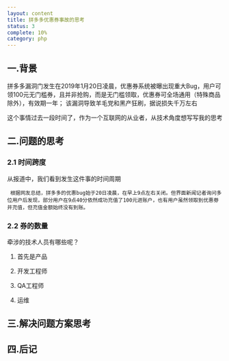 ```yaml
---
layout: content
title: 拼多多优惠券事故的思考
status: 3
complete: 10% 
category: php
---
```


## 一.背景

拼多多漏洞门发生在2019年1月20日凌晨，优惠券系统被曝出现重大Bug，用户可领100元无门槛券，且并非抢购，而是无门槛领取，优惠券可全场通用（特殊商品除外），有效期一年； 该漏洞导致羊毛党和黑产狂刷，据说损失千万左右

这个事情过去一段时间了，作为一个互联网的从业者，从技术角度想写写我的思考

## 二.问题的思考

### 2.1 时间跨度
从报道中，我们看到发生这件事的时间周期

` 根据网友总结，拼多多的优惠bug始于20日凌晨，在早上9点左右关闭。但界面新闻记者询问多位用户后发现，部分用户在9点40分依然成功充值了100元进账户，也有用户虽然领取到优惠劵并充值，但充值金额始终没有到账。`


### 2.2 券的数量


牵涉的技术人员有哪些呢？

1. 首先是产品

2. 开发工程师

3. QA工程师

4. 运维







## 三.解决问题方案思考




## 四.后记



